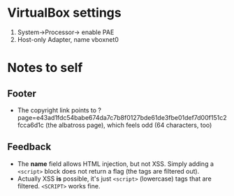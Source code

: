 # VirtualBox settings
1. System->Processor-> enable PAE
2. Host-only Adapter, name vboxnet0

# Notes to self
## Footer
* The copyright link points to ?page=e43ad1fdc54babe674da7c7b8f0127bde61de3fbe01def7d00f151c2fcca6d1c (the albatross page), which feels odd (64 characters, too)

## Feedback
* The **name** field allows HTML injection, but not XSS. Simply adding a `<script>` block does not return a flag (the tags are filtered out).
* Actually XSS **is** possible, it's just `<script>` (lowercase) tags that are filtered. `<SCRIPT>` works fine.
